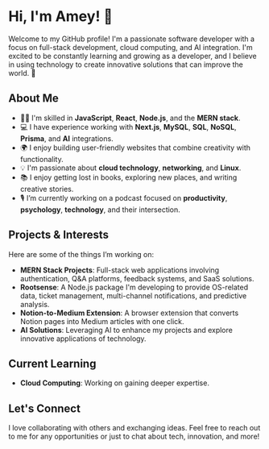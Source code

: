 # Hi, I'm Amey! 👋

Welcome to my GitHub profile! I'm a passionate software developer with a focus on full-stack development, cloud computing, and AI integration. I'm excited to be constantly learning and growing as a developer, and I believe in using technology to create innovative solutions that can improve the world. 🚀

## About Me

- 👨‍💻 I'm skilled in **JavaScript**, **React**, **Node.js**, and the **MERN stack**.
- 💻 I have experience working with **Next.js**, **MySQL**, **SQL**, **NoSQL**, **Prisma**, and **AI** integrations.
- 🌍 I enjoy building user-friendly websites that combine creativity with functionality.
- 💡 I'm passionate about **cloud technology**, **networking**, and **Linux**.
- 📚 I enjoy getting lost in books, exploring new places, and writing creative stories.
- 🎙️ I’m currently working on a podcast focused on **productivity**, **psychology**, **technology**, and their intersection.

## Projects & Interests

Here are some of the things I’m working on:

- **MERN Stack Projects**: Full-stack web applications involving authentication, Q&A platforms, feedback systems, and SaaS solutions.
- **Rootsense**: A Node.js package I'm developing to provide OS-related data, ticket management, multi-channel notifications, and predictive analysis.
- **Notion-to-Medium Extension**: A browser extension that converts Notion pages into Medium articles with one click.
- **AI Solutions**: Leveraging AI to enhance my projects and explore innovative applications of technology.

## Current Learning

- **Cloud Computing**: Working on gaining deeper expertise.

## Let's Connect

I love collaborating with others and exchanging ideas. Feel free to reach out to me for any opportunities or just to chat about tech, innovation, and more!
